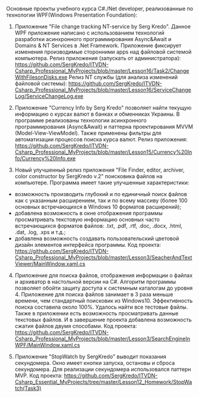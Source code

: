 Основные проекты учебного курса C#./Net developer, реализованные по технологии WPF(Windows Presentation Foundation):

1. Приложение "File change tracking NT-service by Serg Kredo". Данное WPF приложение написано с использованием технологий разработки асинхронного программирования Async&Await и Domains & NT Services в .Net Framework. Приложение фиксирует изменения производимые сторонними apps над файловой системой компьютера.
Релиз приложения (запускать от администратора): https://github.com/SergKredo/ITVDN-Csharp_Professional_MyProjects/blob/master/Lesson16/Task2/ChangeWithFilesonDisks.exe
Релиз NT службы (для анализа изменений файловой системы): https://github.com/SergKredo/ITVDN-Csharp_Professional_MyProjects/blob/master/Lesson16/ServiceChangeLog/ServiceChangeLog.exe


2. Приложение "Currency Info by Serg Kredo" позволяет найти текущую информацию о курсах валют в банках и обменниках Украины. В программе реализованы технологии асинхронного программирования (Async&Await) и паттерна проектирования MVVM (Model-View-ViewModel). Также применены фильтры для автоматизации процессов поиска курса валют.
Релиз приложения: https://github.com/SergKredo/ITVDN-Csharp_Professional_MyProjects/blob/master/Lesson15/Currency%20Info/Currency%20Info.exe


3. Новый улучшенный релиз приложения "File Finder, editor, archiver, color constructor by SergKredo v.2" поисковика файлов на компьютере. Программа имеет такие улучшенные характеристики:
- возможность производить глубокий и по единичный поиск файлов как с указанным расширением, так и по всему массиву (более 100 основных встречающихся в Windows 10 форматов расширений);
- добавлена возможность в окне отображения программы просматривать текстовую информацию основных часто встречающихся форматов файлов: .txt, .pdf, .rtf, .doc, .docx, .html, .dat, .log, .xps и т.д.;
- добавлена возможность создавать пользовательский цветовой дизайн элементов интерфейса программы.
Код проекта: https://github.com/SergKredo/ITVDN-Csharp_Professional_MyProjects/blob/master/Lesson3/SeacherAndTextViewer/MainWindow.xaml.cs


4. Приложение для поиска файлов, отображения информации о файлах и архиватор в настольной версии на C#. Алгоритм программы позволяет обойти защиту доступа к системным каталогам до уровня 4. Приложение для поиска файлов занимает в 3 раза меньше времени, чем стандартный поисковик из Windows10. Эффективность поиска составила около 100%. Удалось найти все тестовые файлы. Также в приложении есть возможность просматривать данные текстовых файлов. И в завершение проекта добавлена возможность сжатия файлов двумя способами.
Код проекта: https://github.com/SergKredo/ITVDN-Csharp_Professional_MyProjects/blob/master/Lesson3/SearchEngineInWPF/MainWindow.xaml.cs


5. Приложение "StopWatch by SergKredo" выводит показания секундомера. Окно имеет кнопки запуска, остановы и сброса секундомера. Для реализации секундомера использовался паттерн MVP.
Код проекта: https://github.com/SergKredo/ITVDN-Csharp_Essential_MyProjects/tree/master/Lesson12_Homework/StopWatch(Task3)

